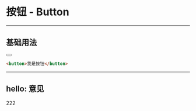 # 按钮 - Button

<script setup>
import Button from '../../src/components/Button.vue';
</script>

---
基础用法
---



<Button></Button>

```html
<button>我是按钮</button>
```

---
hello: 意见
---

222